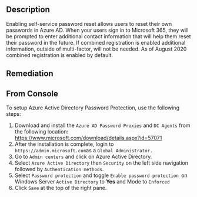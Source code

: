 ## Description

Enabling self-service password reset allows users to reset their own passwords in Azure AD. When your users sign in to Microsoft 365, they will be prompted to enter additional contact information that will help them reset their password in the future. If combined registration is enabled additional information, outside of multi-factor, will not be needed. As of August 2020 combined registration is enabled by default.


## Remediation

## From Console

To setup Azure Active Directory Password Protection, use the following steps:

1. Download and install the `Azure AD Password Proxies` and `DC Agents` from the following location: https://www.microsoft.com/download/details.aspx?id=57071
2. After the installation is complete, login to `https://admin.microsoft.com`as a `Global Administrator.`
3. Go to `Admin centers` and click on Azure Active Directory.
4. Select `Azure Active Directory` then `Security` on the left side navigation followed by `Authentication methods`.
5. Select `Password protection` and toggle `Enable password protection `on Windows Server `Active Directory` to **Yes** and Mode to `Enforced`
6. Click `Save` at the top of the right pane.